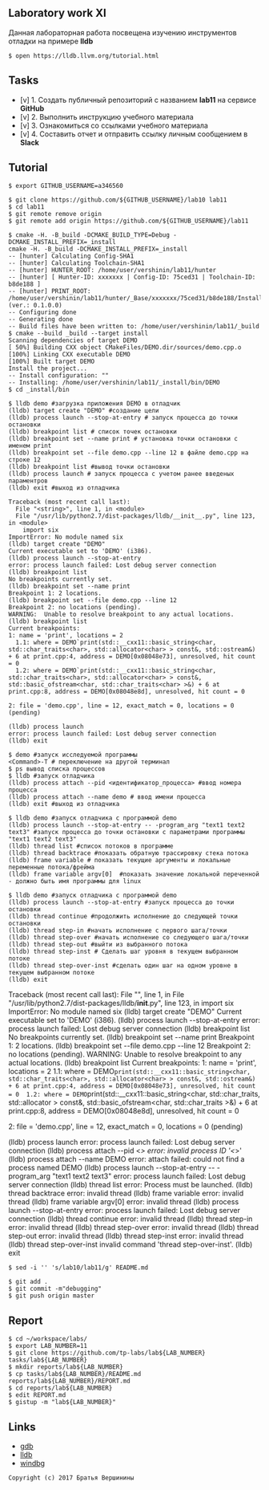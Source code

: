 ## Laboratory work XI

Данная лабораторная работа посвещена изучению инструментов отладки на примере **lldb**

```ShellSession
$ open https://lldb.llvm.org/tutorial.html
```

## Tasks

- [v] 1. Создать публичный репозиторий с названием **lab11** на сервисе **GitHub**
- [v] 2. Выполнить инструкцию учебного материала
- [v] 3. Ознакомиться со ссылками учебного материала
- [v] 4. Составить отчет и отправить ссылку личным сообщением в **Slack**

## Tutorial

```ShellSession
$ export GITHUB_USERNAME=a346560
```

```ShellSession
$ git clone https://github.com/${GITHUB_USERNAME}/lab10 lab11
$ cd lab11
$ git remote remove origin
$ git remote add origin https://github.com/${GITHUB_USERNAME}/lab11
```

```ShellSession
$ cmake -H. -B_build -DCMAKE_BUILD_TYPE=Debug -DCMAKE_INSTALL_PREFIX=_install
cmake -H. -B_build -DCMAKE_INSTALL_PREFIX=_install
-- [hunter] Calculating Config-SHA1
-- [hunter] Calculating Toolchain-SHA1
-- [hunter] HUNTER_ROOT: /home/user/vershinin/lab11/hunter
-- [hunter] [ Hunter-ID: xxxxxxx | Config-ID: 75ced31 | Toolchain-ID: b8de188 ]
-- [hunter] PRINT_ROOT: /home/user/vershinin/lab11/hunter/_Base/xxxxxxx/75ced31/b8de188/Install (ver.: 0.1.0.0)
-- Configuring done
-- Generating done
-- Build files have been written to: /home/user/vershinin/lab11/_build
$ cmake --build _build --target install
Scanning dependencies of target DEMO
[ 50%] Building CXX object CMakeFiles/DEMO.dir/sources/demo.cpp.o
[100%] Linking CXX executable DEMO
[100%] Built target DEMO
Install the project...
-- Install configuration: ""
-- Installing: /home/user/vershinin/lab11/_install/bin/DEMO
$ cd _install/bin
```

```ShellSession
$ lldb demo #загрузка приложения DEMO в отладчик
(lldb) target create "DEMO" #создание цели
(lldb) process launch --stop-at-entry # запуск процесса до точки остановки
(lldb) breakpoint list # список точек остановки
(lldb) breakpoint set --name print # установка точки остановки с именем print
(lldb) breakpoint set --file demo.cpp --line 12 в файле demo.cpp на строке 12
(lldb) breakpoint list #вывод точки остановки
(lldb) process launch # запуск процесса с учетом ранее введеных параментров
(lldb) exit #выход из отладчика

Traceback (most recent call last):
  File "<string>", line 1, in <module>
  File "/usr/lib/python2.7/dist-packages/lldb/__init__.py", line 123, in <module>
    import six
ImportError: No module named six
(lldb) target create "DEMO"
Current executable set to 'DEMO' (i386).
(lldb) process launch --stop-at-entry
error: process launch failed: Lost debug server connection
(lldb) breakpoint list
No breakpoints currently set.
(lldb) breakpoint set --name print
Breakpoint 1: 2 locations.
(lldb) breakpoint set --file demo.cpp --line 12
Breakpoint 2: no locations (pending).
WARNING:  Unable to resolve breakpoint to any actual locations.
(lldb) breakpoint list
Current breakpoints:
1: name = 'print', locations = 2
  1.1: where = DEMO`print(std::__cxx11::basic_string<char, std::char_traits<char>, std::allocator<char> > const&, std::ostream&) + 6 at print.cpp:4, address = DEMO[0x08048e73], unresolved, hit count = 0 
  1.2: where = DEMO`print(std::__cxx11::basic_string<char, std::char_traits<char>, std::allocator<char> > const&, std::basic_ofstream<char, std::char_traits<char> >&) + 6 at print.cpp:8, address = DEMO[0x08048e8d], unresolved, hit count = 0 

2: file = 'demo.cpp', line = 12, exact_match = 0, locations = 0 (pending)

(lldb) process launch
error: process launch failed: Lost debug server connection
(lldb) exit

```

```ShellSession
$ demo #запуск исследуемой программы
<Command>-T # переключение на другой терминал
$ ps вывод списка процессов
$ lldb #запуск отладчика
(lldb) process attach --pid <идентификатор_процесса> #ввод номера процесса
(lldb) process attach --name demo # ввод имени процесса
(lldb) exit #выход из отладчика
```

```ShellSession
$ lldb demo #запуск отладчика с программой demo
(lldb) process launch --stop-at-entry -- -program_arg "text1 text2 text3" #запуск процесса до точки остановки с параметрами программы "text1 text2 text3"
(lldb) thread list #список потоков в программе
(lldb) thread backtrace #показать обратную трассировку стека потока
(lldb) frame variable # показать текущие аргументы и локальные переменные потока/фрейма
(lldb) frame variable argv[0]  #показать значение локальной переченной  - должно быть имя программы для linux
```

```ShellSession
$ lldb demo #запуск отладчика с программой demo
(lldb) process launch --stop-at-entry #запуск процесса до точки остановки
(lldb) thread continue #продолжить исполнение до следующей точки остановки
(lldb) thread step-in #начать исполнение с первого шага/точки
(lldb) thread step-over #начать исполнение со следующего шага/точки
(lldb) thread step-out #выйти из выбранного потока
(lldb) thread step-inst # Сделать шаг уровня в текущем выбранном потоке
(lldb) thread step-over-inst #сделать один шаг на одном уровне в текущем выбранном потоке
(lldb) exit
```
Traceback (most recent call last):
  File "<string>", line 1, in <module>
  File "/usr/lib/python2.7/dist-packages/lldb/__init__.py", line 123, in <module>
    import six
ImportError: No module named six
(lldb) target create "DEMO"
Current executable set to 'DEMO' (i386).
(lldb) process launch --stop-at-entry
error: process launch failed: Lost debug server connection
(lldb) breakpoint list
No breakpoints currently set.
(lldb) breakpoint set --name print
Breakpoint 1: 2 locations.
(lldb) breakpoint set --file demo.cpp --line 12
Breakpoint 2: no locations (pending).
WARNING:  Unable to resolve breakpoint to any actual locations.
(lldb) breakpoint list
Current breakpoints:
1: name = 'print', locations = 2
  1.1: where = DEMO`print(std::__cxx11::basic_string<char, std::char_traits<char>, std::allocator<char> > const&, std::ostream&) + 6 at print.cpp:4, address = DEMO[0x08048e73], unresolved, hit count = 0 
  1.2: where = DEMO`print(std::__cxx11::basic_string<char, std::char_traits<char>, std::allocator<char> > const&, std::basic_ofstream<char, std::char_traits<char> >&) + 6 at print.cpp:8, address = DEMO[0x08048e8d], unresolved, hit count = 0 

2: file = 'demo.cpp', line = 12, exact_match = 0, locations = 0 (pending)

(lldb) process launch
error: process launch failed: Lost debug server connection
(lldb) process attach --pid <_>
error: invalid process ID '<_>'
(lldb) process attach --name DEMO
error: attach failed: could not find a process named DEMO
(lldb) process launch --stop-at-entry -- -program_arg "text1 text2 text3"
error: process launch failed: Lost debug server connection
(lldb) thread list
error: Process must be launched.
(lldb) thread backtrace
error: invalid thread
(lldb) frame variable
error: invalid thread
(lldb) frame variable argv[0] 
error: invalid thread
(lldb) process launch --stop-at-entry
error: process launch failed: Lost debug server connection
(lldb)  thread continue
error: invalid thread
(lldb) thread step-in
error: invalid thread
(lldb) thread step-over
error: invalid thread
(lldb) thread step-out
error: invalid thread
(lldb) thread step-inst
error: invalid thread
(lldb) thread step-over-inst
invalid command 'thread step-over-inst'.
(lldb) exit


```ShellSession
$ sed -i '' 's/lab10/lab11/g' README.md
```

```ShellSession
$ git add .
$ git commit -m"debugging"
$ git push origin master
```

## Report

```ShellSession
$ cd ~/workspace/labs/
$ export LAB_NUMBER=11
$ git clone https://github.com/tp-labs/lab${LAB_NUMBER} tasks/lab${LAB_NUMBER}
$ mkdir reports/lab${LAB_NUMBER}
$ cp tasks/lab${LAB_NUMBER}/README.md reports/lab${LAB_NUMBER}/REPORT.md
$ cd reports/lab${LAB_NUMBER}
$ edit REPORT.md
$ gistup -m "lab${LAB_NUMBER}"
```

## Links

- [gdb](https://www.gnu.org/software/gdb/)
- [lldb](https://lldb.llvm.org)
- [windbg](https://msdn.microsoft.com/en-us/library/windows/hardware/dn745911(v=vs.85).aspx)

```
Copyright (c) 2017 Братья Вершинины
```
